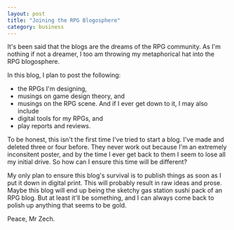```yaml
---
layout: post
title: "Joining the RPG Blogosphere"
category: business
---
```


It's been said that the blogs are the dreams of the RPG community. As I'm nothing if not a dreamer, I too am throwing my metaphorical hat into the RPG blogosphere. 

In this blog, I plan to post the following:
* the RPGs I'm designing,
* musings on game design theory, and
* musings on the RPG scene.
And if I ever get down to it, I may also include 
* digital tools for my RPGs, and
* play reports and reviews.

To be honest, this isn't the first time I've tried to start a blog. I've made and deleted three or four before. They never work out because I'm an extremely inconsitent poster, and by the time I ever get back to them I seem to lose all my initial drive. So how can I ensure this time will be different?

My only plan to ensure this blog's survival is to publish things as soon as I put it down in digital print. This will probably result in raw ideas and prose. Maybe this blog will end up being the sketchy gas station sushi pack of an RPG blog. But at least it'll be something, and I can always come back to polish up anything that seems to be gold.

Peace,
Mr Zech.